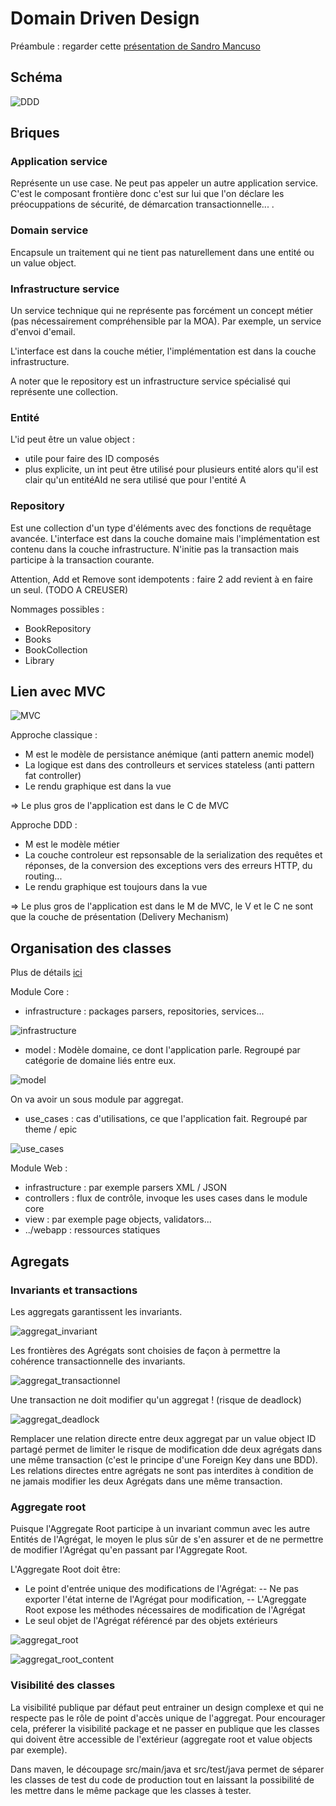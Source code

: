 
# Domain Driven Design

Préambule : regarder cette [présentation de Sandro Mancuso](http://fr.slideshare.net/sandromancuso/crafted-design-geecon-2014)

## Schéma

![DDD](DDD.png)


## Briques

### Application service

Représente un use case.
Ne peut pas appeler un autre application service.
C'est le composant frontière donc c'est sur lui que l'on déclare les préocuppations de sécurité, de démarcation transactionnelle... .


### Domain service

Encapsule un traitement qui ne tient pas naturellement dans une entité ou un value object.


### Infrastructure service

Un service technique qui ne représente pas forcément un concept métier (pas nécessairement compréhensible par la MOA).
Par exemple, un service d'envoi d'email.

L'interface est dans la couche métier, l'implémentation est dans la couche infrastructure.

A noter que le repository est un infrastructure service spécialisé qui représente une collection.


### Entité

L'id peut être un value object :
- utile pour faire des ID composés
- plus explicite, un int peut être utilisé pour plusieurs entité alors qu'il est clair qu'un entitéAId ne sera utilisé que pour l'entité A

### Repository

Est une collection d'un type d'éléments avec des fonctions de requêtage avancée.
L'interface est dans la couche domaine mais l'implémentation est contenu dans la couche infrastructure. 
N'initie pas la transaction mais participe à la transaction courante.

Attention, Add et Remove sont idempotents : faire 2 add revient à en faire un seul. (TODO A CREUSER)

Nommages possibles :
- BookRepository
- Books
- BookCollection
- Library

## Lien avec MVC

![MVC](MVC.PNG)

Approche classique :
- M est le modèle de persistance anémique (anti pattern anemic model)
- La logique est dans des controlleurs et services stateless (anti pattern fat controller)
- Le rendu graphique est dans la vue

=> Le plus gros de l'application est dans le C de MVC

Approche DDD :
- M est le modèle métier
- La couche controleur est repsonsable de la serialization des requêtes et réponses, de la conversion des exceptions vers des erreurs HTTP, du routing...
- Le rendu graphique est toujours dans la vue

=> Le plus gros de l'application est dans le M de MVC, le V et le C ne sont que la couche de présentation (Delivery Mechanism)

## Organisation des classes

Plus de détails [ici](http://fr.slideshare.net/sandromancuso/crafted-design-geecon-2014)

Module Core :

- infrastructure : packages parsers, repositories, services...

![infrastructure](infrastructure.PNG) 

- model : Modèle domaine, ce dont l'application parle. Regroupé par catégorie de domaine liés entre eux.

![model](model.PNG) 

On va avoir un sous module par aggregat.

- use_cases : cas d'utilisations, ce que l'application fait. Regroupé par theme / epic

![use_cases](use_cases.PNG) 

 
Module Web :

- infrastructure : par exemple parsers XML / JSON
- controllers : flux de contrôle, invoque les uses cases dans le module core
- view : par exemple page objects, validators...
- ../webapp : ressources statiques


## Agregats

### Invariants et transactions

Les aggregats garantissent les invariants.

![aggregat_invariant](aggregat_invariant.PNG)

Les frontières des Agrégats sont choisies de façon à permettre la cohérence transactionnelle des invariants.

![aggregat_transactionnel](aggregat_transactionnel.PNG)

Une transaction ne doit modifier qu'un aggregat ! (risque de deadlock)

![aggregat_deadlock](aggregat_deadlock.PNG)

Remplacer une relation directe entre deux aggregat par un value object ID partagé permet de limiter le risque de modification dde deux agrégats dans une même transaction (c'est le principe d'une Foreign Key dans une BDD).
Les relations directes entre agrégats ne sont pas interdites à condition de ne jamais modifier les deux Agrégats dans une même transaction.

### Aggregate root

Puisque l'Aggregate Root participe à un invariant commun avec les autre Entités de l'Agrégat, le moyen le plus sûr de s'en assurer et de ne permettre de modifier l'Agrégat qu'en passant par l'Aggregate Root.

L'Aggregate Root doit être: 

- Le point d'entrée unique des modifications de l'Agrégat: 
-- Ne pas exporter l'état interne de l'Agrégat pour modification,
-- L'Agreggate Root expose les méthodes nécessaires de modification de l'Agrégat
- Le seul objet de l'Agrégat référencé par des objets extérieurs

![aggregat_root](aggregat_root.PNG)

![aggregat_root_content](aggregat_root_content.PNG)

### Visibilité des classes

La visibilité publique par défaut peut entrainer un design complexe et qui ne respecte pas le rôle de point d'accès unique de l'aggregat. 
Pour encourager cela, préferer la visibilité package et ne passer en publique que les classes qui doivent être accessible de l'extérieur (aggregate root et value objects par exemple).

Dans maven, le découpage src/main/java et src/test/java permet de séparer les classes de test du code de production tout en laissant la possibilité de les mettre dans le même package que les classes à tester.




